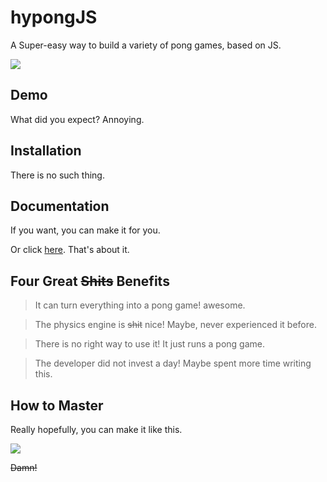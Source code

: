 # hypongJS
A Super-easy way to build a variety of pong games, based on JS.
<p><img src="https://github.com/leejg1313/hypongJS/blob/master/screenshots/hypongJS.gif" /></p>

## Demo
What did you expect? Annoying.

## Installation
There is no such thing.

## Documentation
If you want, you can make it for you.

Or click [here](https://github.com/leejg1313/hypongJS/tree/master/documentations). That's about it.

## Four Great <del>Shits</del> Benefits
> It can turn everything into a pong game! awesome.

> The physics engine is <del>shit</del> nice! Maybe, never experienced it before.

> There is no right way to use it! It just runs a pong game.

> The developer did not invest a day! Maybe spent more time writing this.

## How to Master
Really hopefully, you can make it like this.
<p><img src="https://github.com/leejg1313/hypongJS/blob/master/screenshots/hypongJS-Weird.gif" /></p>
<p><del>Damn!</del></p>
